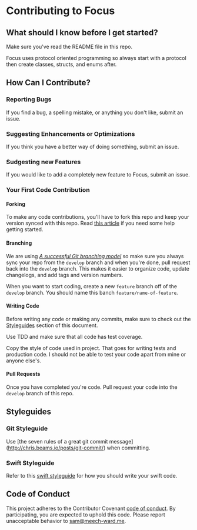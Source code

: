 # Contributing to Focus

## What should I know before I get started?

Make sure you've read the README file in this repo.

Focus uses protocol oriented programming so always start with a protocol then create classes, structs, and enums after.

## How Can I Contribute?

### Reporting Bugs

If you find a bug, a spelling mistake, or anything you don't like, submit an issue.

### Suggesting Enhancements or Optimizations

If you think you have a better way of doing something, submit an issue.

### Sudgesting new Features

If you would like to add a completely new feature to Focus, submit an issue.

### Your First Code Contribution

#### Forking

To make any code contributions, you'll have to fork this repo and keep your version synced with this repo. Read [this article](https://help.github.com/articles/fork-a-repo/) if you need some help getting started.

#### Branching

We are using *[A successful Git branching model](http://nvie.com/posts/a-successful-git-branching-model/)* so make sure you always sync your repo from the `develop` branch and when you're done, pull request back into the `develop` branch. This makes it easier to organize code, update changelogs, and add tags and version numbers.

When you want to start coding, create a new `feature` branch off of the `develop` branch. You should name this banch `feature/name-of-feature`.

#### Writing Code

Before writing any code or making any commits, make sure to check out the [Styleguides](styleguides) section of this document.

Use TDD and make sure that all code has test coverage. 

Copy the style of code used in project. That goes for writing tests and production code. I should not be able to test your code apart from mine or anyone else's.

#### Pull Requests

Once you have completed you're code. Pull request your code into the `develop` branch of this repo.

## Styleguides

### Git Styleguide

Use [the seven rules of a great git commit message] (http://chris.beams.io/posts/git-commit/) when committing.

### Swift Styleguide

Refer to this [swift styleguide](https://github.com/meech-ward/swift-style-guide) for how you should write your swift code.

## Code of Conduct

This project adheres to the Contributor Covenant [code of conduct](http://contributor-covenant.org/version/1/4/). By participating, you are expected to uphold this code. Please report unacceptable behavior to sam@meech-ward.me.